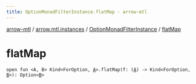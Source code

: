 ```yaml
---
title: OptionMonadFilterInstance.flatMap - arrow-mtl
---
```


[arrow-mtl](../../index.html) / [arrow.mtl.instances](../index.html) / [OptionMonadFilterInstance](index.html) / [flatMap](./flat-map.html)

# flatMap

`open fun <A, B> Kind<ForOption, `[`A`](flat-map.html#A)`>.flatMap(f: (`[`A`](flat-map.html#A)`) -> Kind<ForOption, `[`B`](flat-map.html#B)`>): Option<`[`B`](flat-map.html#B)`>`